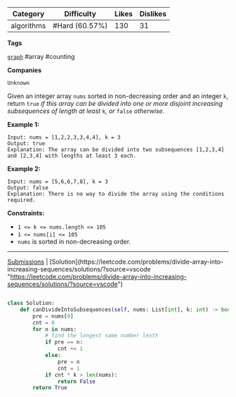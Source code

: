 | Category   | Difficulty     | Likes | Dislikes |
| ---------- | -------------- | ----- | -------- |
| algorithms | #Hard (60.57%) | 130   | 31       |

**Tags**

[`graph`](https://leetcode.com/tag/graph?source=vscode "https://leetcode.com/tag/graph?source=vscode") #array #counting

**Companies**

`Unknown`

Given an integer array `nums` sorted in non-decreasing order and an integer `k`, return `true` _if this array can be divided into one or more disjoint increasing subsequences of length at least_ `k`_, or_ `false` _otherwise_.

**Example 1:**

```
Input: nums = [1,2,2,3,3,4,4], k = 3
Output: true
Explanation: The array can be divided into two subsequences [1,2,3,4] and [2,3,4] with lengths at least 3 each.
```

**Example 2:**

```
Input: nums = [5,6,6,7,8], k = 3
Output: false
Explanation: There is no way to divide the array using the conditions required.
```

**Constraints:**

- `1 <= k <= nums.length <= 105`
- `1 <= nums[i] <= 105`
- `nums` is sorted in non-decreasing order.

---

[Submissions](https://leetcode.com/problems/divide-array-into-increasing-sequences/submissions/?source=vscode "https://leetcode.com/problems/divide-array-into-increasing-sequences/submissions/?source=vscode") | [Solution](https://leetcode.com/problems/divide-array-into-increasing-sequences/solutions/?source=vscode "https://leetcode.com/problems/divide-array-into-increasing-sequences/solutions/?source=vscode")


```python

class Solution:
    def canDivideIntoSubsequences(self, nums: List[int], k: int) -> bool:
        pre = nums[0]
        cnt = 0
        for n in nums:
            # find the longest same number lenth
            if pre == n:
                cnt += 1
            else:
                pre = n
                cnt = 1
            if cnt * k > len(nums):
                return False
        return True

```